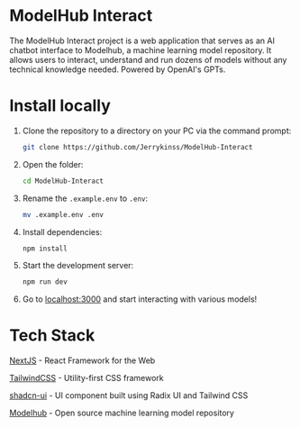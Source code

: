 # ModelHub Interact

The ModelHub Interact project is a web application that serves as an AI chatbot interface to Modelhub, a machine learning model repository. It allows users to interact, understand and run dozens of models without any technical knowledge needed. Powered by OpenAI's GPTs.

# Install locally

1. Clone the repository to a directory on your PC via the command prompt:

    ```bash
    git clone https://github.com/Jerrykinss/ModelHub-Interact
    ```

2. Open the folder:

    ```bash
    cd ModelHub-Interact
    ```

3. Rename the `.example.env` to `.env`:

    ```bash
    mv .example.env .env
    ```

4. Install dependencies:

    ```bash
    npm install
    ```

5. Start the development server:

    ```bash
    npm run dev
    ```

6. Go to [localhost:3000](http://localhost:3000) and start interacting with various models!

# Tech Stack

[NextJS](https://nextjs.org/) - React Framework for the Web

[TailwindCSS](https://tailwindcss.com/) - Utility-first CSS framework

[shadcn-ui](https://ui.shadcn.com/) - UI component built using Radix UI and Tailwind CSS

[Modelhub](http://modelhub.ai/) - Open source machine learning model repository